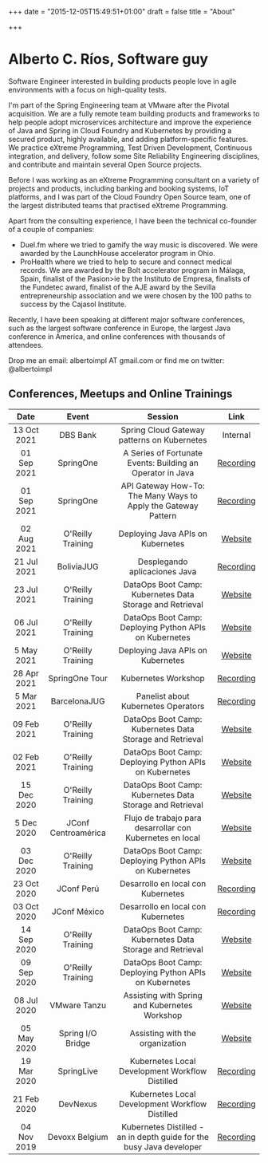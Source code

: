 +++
date = "2015-12-05T15:49:51+01:00"
draft = false
title = "About"

+++

# Alberto C. R&iacute;os, Software guy

Software Engineer interested in building products people love in agile environments with a focus on high-quality tests.

I'm part of the Spring Engineering team at VMware after the Pivotal acquisition.
We are a fully remote team building products and frameworks to help people adopt microservices architecture and improve the experience of Java and Spring in Cloud Foundry and Kubernetes by providing a secured product, highly available, and adding platform-specific features.
We practice eXtreme Programming, Test Driven Development, Continuous integration, and delivery, follow some Site Reliability Engineering disciplines, and contribute and maintain several Open Source projects.

Before I was working as an eXtreme Programming consultant on a variety of projects and products, including banking and booking systems, IoT platforms, and I was part of the Cloud Foundry Open Source team, one of the largest distributed teams that practised eXtreme Programming.

Apart from the consulting experience, I have been the technical co-founder of a couple of companies:
* Duel.fm where we tried to gamify the way music is discovered. We were awarded by the LaunchHouse accelerator program in Ohio.
* ProHealth where we tried to help to secure and connect medical records. We are awarded by the Bolt accelerator program in M&aacute;laga, Spain, finalist of the Pasion>ie by the Instituto de Empresa, finalists of the Fundetec award, finalist of the AJE award by the Sevilla entrepreneurship association and we were chosen by the 100 paths to success by the Cajasol Institute.

Recently, I have been speaking at different major software conferences, such as the largest software conference in Europe, the largest Java conference in America, and online conferences with thousands of attendees.

Drop me an email: albertoimpl AT gmail.com or find me on twitter: @albertoimpl


## Conferences, Meetups and Online Trainings

| Date | Event | Session | Link |
|:------:|:------------:|:---------:|:------:|
| 13 Oct 2021 | DBS Bank | Spring Cloud Gateway patterns on Kubernetes | Internal |
| 01 Sep 2021 | SpringOne | A Series of Fortunate Events: Building an Operator in Java | [Recording](https://www.youtube.com/watch?v=bUypKLP2jqk&ab_channel=VMwareTanzu) |
| 01 Sep 2021 | SpringOne | API Gateway How-To: The Many Ways to Apply the Gateway Pattern | [Recording](https://www.youtube.com/watch?v=mTY9EP-PgJM&ab_channel=VMwareTanzu) | 
| 02 Aug 2021 | O'Reilly Training | Deploying Java APIs on Kubernetes | [Website](https://learning.oreilly.com/live-events/deploying-java-apis-on-kubernetes/0636920053756/0636920053755/) | 
| 21 Jul 2021 | BoliviaJUG | Desplegando aplicaciones Java | [Recording](https://www.youtube.com/watch?v=kSlwy_aRqqA&t=4892s&ab_channel=JavaUsersGroupBolivia) |
| 23 Jul 2021 | O'Reilly Training| DataOps Boot Camp: Kubernetes Data Storage and Retrieval | [Website](https://learning.oreilly.com/live-events/dataops-boot-camp-kubernetes-data-storage-and-retrieval/0636920446071/0636920054231/) |
| 06 Jul 2021 | O'Reilly Training | DataOps Boot Camp: Deploying Python APIs on Kubernetes | [Website](https://learning.oreilly.com/live-events/dataops-boot-camp-deploying-python-apis-on-kubernetes/0636920446057/0636920054204/) |
| 5 May 2021 | O'Reilly Training | Deploying Java APIs on Kubernetes | [Website](https://learning.oreilly.com/live-events/deploying-java-apis-on-kubernetes/0636920053756/0636920053755/) | 
| 28 Apr 2021 | SpringOne Tour | Kubernetes Workshop | [Recording](https://www.youtube.com/watch?v=Gp8rgshU2Ho&ab_channel=SpringDeveloper) |
| 5 Mar 2021 | BarcelonaJUG | Panelist about Kubernetes Operators | [Recording](https://www.youtube.com/watch?v=0yNVCK20buI&t=4714s&ab_channel=BarcelonaJug) | 
| 09 Feb 2021 | O'Reilly Training| DataOps Boot Camp: Kubernetes Data Storage and Retrieval | [Website](https://learning.oreilly.com/live-events/dataops-boot-camp-kubernetes-data-storage-and-retrieval/0636920446071/0636920054231/) |
| 02 Feb 2021 | O'Reilly Training | DataOps Boot Camp: Deploying Python APIs on Kubernetes | [Website](https://learning.oreilly.com/live-events/dataops-boot-camp-deploying-python-apis-on-kubernetes/0636920446057/0636920054204/) |
| 15 Dec 2020 | O'Reilly Training| DataOps Boot Camp: Kubernetes Data Storage and Retrieval | [Website](https://learning.oreilly.com/live-events/dataops-boot-camp-kubernetes-data-storage-and-retrieval/0636920446071/0636920054231/) |
| 5 Dec 2020 | JConf Centroam&eacute;rica | Flujo de trabajo para desarrollar con Kubernetes en local | [Website](https://hopin.com/events/jconf-centroamerica-2020#schedule) |
| 03 Dec 2020 | O'Reilly Training | DataOps Boot Camp: Deploying Python APIs on Kubernetes | [Website](https://learning.oreilly.com/live-events/dataops-boot-camp-deploying-python-apis-on-kubernetes/0636920446057/0636920054204/) |
| 23 Oct 2020 | JConf Per&uacute; |  Desarrollo en local con Kubernetes | [Recording](https://www.youtube.com/watch?v=xG89qVn4Gx4&t=128s&ab_channel=PeruJUG) |
| 03 Oct 2020 | JConf M&eacute;xico | Desarrollo en local con Kubernetes | [Recording](https://www.youtube.com/watch?v=A1Z2bQaNBx0&t=1129s&ab_channel=JConfMexico) |
| 14 Sep 2020 | O'Reilly Training| DataOps Boot Camp: Kubernetes Data Storage and Retrieval | [Website](https://learning.oreilly.com/live-events/dataops-boot-camp-kubernetes-data-storage-and-retrieval/0636920446071/0636920054231/) |
| 09 Sep 2020 | O'Reilly Training | DataOps Boot Camp: Deploying Python APIs on Kubernetes | [Website](https://learning.oreilly.com/live-events/dataops-boot-camp-deploying-python-apis-on-kubernetes/0636920446057/0636920054204/) | 
| 08 Jul 2020 | VMware Tanzu | Assisting with Spring and Kubernetes Workshop | [Website](https://tanzu.vmware.com/events) |
| 05 May 2020 | Spring I/O Bridge | Assisting with the organization | [Website](https://2020.springio.net/bridge/) |
| 19 Mar 2020 | SpringLive | Kubernetes Local Development Workflow Distilled |  [Recording](https://www.youtube.com/watch?v=uc9ivy0puwk&t=3s&ab_channel=VMwareTanzu) |
| 21 Feb 2020 | DevNexus | Kubernetes Local Development Workflow Distilled | [Recording](https://www.youtube.com/watch?v=l6buf1ysbDY&t=10s&ab_channel=devnexus) |
| 04 Nov 2019 | Devoxx Belgium | Kubernetes Distilled - an in depth guide for the busy Java developer | [Recording](https://www.youtube.com/watch?v=l7lt6yYLvRo&ab_channel=Devoxx) |
